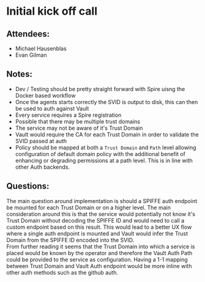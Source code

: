 # Initial kick off call

## Attendees:
* Michael Hausenblas
* Evan Gilman

## Notes:
* Dev / Testing should be pretty straight forward with Spire uisng the Docker based workflow
* Once the agents starts correctly the SVID is output to disk, this can then be used to auth against Vault
* Every service requires a Spire registration
* Possible that there may be multiple trust domains
* The service may not be aware of it's Trust Domain
* Vault would require the CA for each Trust Domain in order to validate the SVID passed at auth
* Policy should be mapped at both a `Trust Domain` and `Path` level allowing configuration of default domain policy with the additional benefit of enhancing or degrading permissions at a path level.  This is in line with other Auth backends.

## Questions:
The main question around implementation is should a SPIFFE auth endpoint be mounted for each Trust Domain or on a higher level.  The main consideration around this is that the service would potentially not know it's Trust Domain without decoding the SPIFFE ID and would need to call a custom endpoint based on this result.  This would lead to a better UX flow where a single auth endpoint is mounted and Vault would infer the Trust Domain from the SPIFFE ID encoded into the SVID.  
From further reading it seems that the Trust Domain into which a service is placed would be known by the operator and therefore the Vault Auth Path could be provided to the service as configuration.  Having a 1-1 mapping between Trust Domain and Vault Auth endpoint would be more inline with other auth methods such as the github auth.